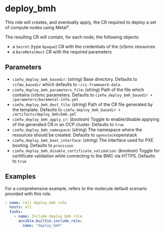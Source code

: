 # deploy_bmh

This role will creates, and eventually apply, the CR required to
deploy a set of compute nodes using Metal³.

The resulting CR will contain, for each node, the following objects:

* a `Secret` (type `Opaque`) CR with the credentials of the (v)bmc resources
* a `BareMetalHost` CR with the required parameters

## Parameters

* `cimfw_deploy_bmh_basedir`: (*string*) Base directory. Defaults to `cifmw_basedir` which defaults to `~/ci-framework-data`.
* `cimfw_deploy_bmh_parameters_file`:  (*string*) Path of the file which contains (v)bmc parameters. Defaults to `cimfw_deploy_bmh_basedir + /parameters/baremetal-info.yml`
* `cimfw_deploy_bmh_dest_file`: (*string*) Path of the CR file generated by the template. Defaults to `cimfw_deploy_bmh_basedir + /artifacts/deploy_bmh/bmh.yml`
* `cimfw_deploy_bmh_apply_cr`: (*boolean*) Toggle to enable/disable applying of the generated CR in an OCP cluster. Defaults to `true`
* `cimfw_deploy_bmh_namespace`: (*string*) The namespace where the resources should be created. Defaults to `openstack`openstack
* `cimfw_deploy_bmh_boot_interface`: (*string*) The interface used for PXE booting. Defaults to `provision`
* `cimfw_deploy_bmh_disable_certificate_validation`: (*boolean*) Toggle for certificate validation while connecting to the BMC via HTTPS. Defaults to `true`

## Examples

For a comprehensive example, refers to the molecule default scenario provided with this role.

```yaml
- name: Call deploy_bmh role
  hosts: all
  tasks:
    - name: Include deploy_bmh role
      ansible.builtin.include_role:
        name: "deploy_bmh"
```
